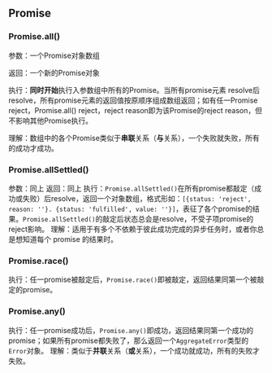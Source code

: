 ## Promise
### Promise.all()
参数：一个Promise对象数组

返回：一个新的Promise对象

执行：**同时开始**执行入参数组中所有的Promise。当所有promise元素 resolve后resolve，所有promise元素的返回值按原顺序组成数组返回；如有任一Promise reject，Promise.all() reject，reject reason即为该Promise的reject reason，但不影响其他Promise执行。

理解：数组中的各个Promise类似于**串联**关系（**与**关系），一个失败就失败，所有的成功才成功。
### Promise.allSettled()
参数：同上
返回：同上
执行：`Promise.allSettled()`在所有promise都敲定（成功或失败）后resolve，返回一个对象数组，格式形如：`[{status: 'reject', reason: ''}. {status: 'fulfilled', value: ''}]`，表征了各个promise的结果。`Promise.allSettled()`的敲定后状态总会是resolve，不受子项promise的reject影响。
理解：适用于有多个不依赖于彼此成功完成的异步任务时，或者你总是想知道每个 promise 的结果时。

### Promise.race()
执行：任一promise被敲定后，`Promise.race()`即被敲定，返回结果同第一个被敲定的promise。

### Promise.any()
执行：任一promise成功后，`Promise.any()`即成功，返回结果同第一个成功的promise；如果所有promise都失败了，那么返回一个`AggregateError`类型的`Error`对象。
理解：类似于**并联**关系（**或**关系），一个成功就成功，所有的失败才失败。